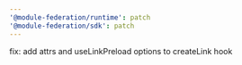 ```yaml
---
'@module-federation/runtime': patch
'@module-federation/sdk': patch
---
```


fix: add attrs and useLinkPreload options to createLink hook
